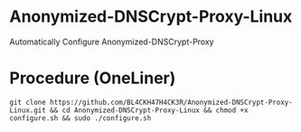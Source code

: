 # Anonymized-DNSCrypt-Proxy-Linux
Automatically Configure Anonymized-DNSCrypt-Proxy

# Procedure (OneLiner)
```
git clone https://github.com/BL4CKH47H4CK3R/Anonymized-DNSCrypt-Proxy-Linux.git && cd Anonymized-DNSCrypt-Proxy-Linux && chmod +x configure.sh && sudo ./configure.sh
```

